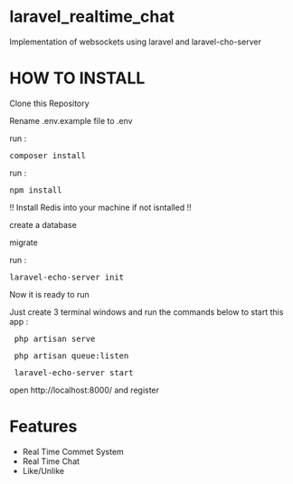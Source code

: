 # laravel_realtime_chat
Implementation of websockets using laravel and laravel-cho-server

# HOW TO INSTALL

Clone this Repository

Rename .env.example file to .env

run : <pre>composer install</pre>

run : <pre>npm install</pre>

!! Install Redis into your machine if not isntalled !!

create a database 

migrate

run : <pre>laravel-echo-server init</pre>

Now it is ready to run

Just create 3 terminal windows and run the commands below to start this app :

<pre> php artisan serve </pre>

<pre> php artisan queue:listen </pre>

<pre> laravel-echo-server start</pre>

open http://localhost:8000/ and register

# Features

<ul>
    <li>Real Time Commet System</li>
    <li>Real Time Chat</li>
    <li>Like/Unlike</li>
</ul>
